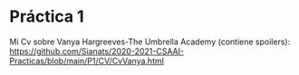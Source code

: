  # Práctica 1
 Mi Cv sobre Vanya Hargreeves-The Umbrella Academy (contiene spoilers): https://github.com/Sianats/2020-2021-CSAAI-Practicas/blob/main/P1/CV/CvVanya.html
